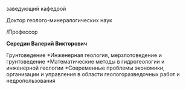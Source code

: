 заведующий кафедрой

Доктор геолого-минералогических наук

/Профессор

**Середин Валерий Викторович**

Грунтоведение
	*Инженерная геология, мерзлотоведение и грунтоведение
	*Математические методы в гидрогеологии и инженерной геологии
	*Современные проблемы экономики, организации и управления в области геологоразведочных работ и недропользования
